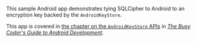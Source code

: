 This sample Android app demonstrates
tying SQLCipher to Android to an encryption key backed by the `AndroidKeyStore`.

This app is covered in 
[the chapter on the `AndroidKeyStore` APIs](https://commonsware.com/Android/previews/keys-and-the-keystore)
in [*The Busy Coder's Guide to Android Development*](https://commonsware.com/Android/).

